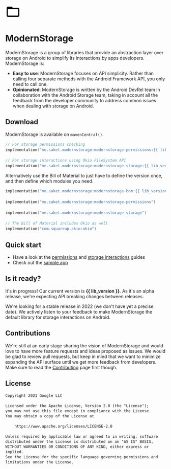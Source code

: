 ![ModernStorage](images/favicon.png)
# ModernStorage

ModernStorage is a group of libraries that provide an abstraction layer over storage on Android to
simplify its interactions by apps developers. ModernStorage is:

- **Easy to use**: ModernStorage focuses on API simplicity. Rather than calling four separate methods with the Android Framework API, you only need to call one.
- **Opinionated**: ModernStorage is written by the Android DevRel team in collaboration with the Android Storage team, taking in account all the feedback from the developer community to address common issues when dealing with storage on Android.

## Download

ModernStorage is available on `mavenCentral()`.

```kotlin
// For storage permissions checking
implementation("me.saket.modernstorage:modernstorage-permissions:{{ lib_version }}")

// For storage interactions using Okio FileSystem API
implementation("me.saket.modernstorage:modernstorage-storage:{{ lib_version }}")
```

Alternatively use the Bill of Material to just have to define the version once, and then define which modules you need.

```kotlin
implementation("me.saket.modernstorage:modernstorage-bom:{{ lib_version }}")

implementation("me.saket.modernstorage:modernstorage-permissions")

implementation("me.saket.modernstorage:modernstorage-storage")

// The Bill of Material includes Okio as well
implementation("com.squareup.okio:okio")
```

## Quick start

* Have a look at the [permissions][permissions_guide] and [storage interactions][storage_interactions_guide] guides
* Check out the [sample app][sample_app]

## Is it ready?
It's in progress! Our current version is **{{ lib_version }}**. As it's an alpha release, we're
expecting API breaking changes between releases.

We're looking for a stable release in 2022 (we don't have yet a precise date). We actively
listen to your feedback to make ModernStorage the default library for storage interactions on
Android.

## Contributions

We're still at an early stage sharing the vision of ModernStorage and would love to have more
feature requests and ideas proposed as issues. We would be glad to review pull requests, but keep in
mind that we want to minimize expanding the API surface until we get more feedback from developers.
Make sure to read the [Contributing][contributing] page first though.

## License

```
Copyright 2021 Google LLC

Licensed under the Apache License, Version 2.0 (the "License");
you may not use this file except in compliance with the License.
You may obtain a copy of the License at

    https://www.apache.org/licenses/LICENSE-2.0

Unless required by applicable law or agreed to in writing, software
distributed under the License is distributed on an "AS IS" BASIS,
WITHOUT WARRANTIES OR CONDITIONS OF ANY KIND, either express or implied.
See the License for the specific language governing permissions and
limitations under the License.
```

[sample_app]: https://github.com/google/modernstorage/tree/main/sample/
[contributing]: https://github.com/google/modernstorage/blob/main/CONTRIBUTING.md
[permissions_guide]: ./permissions
[storage_interactions_guide]: ./storage
